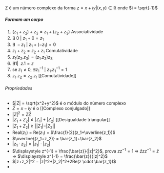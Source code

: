  
 Z é um número complexo da forma $z = x+iy | (x,y)\in \mathbb{R}$ onde $i = \sqrt{-1}$

##### Formam um corpo
1. $(z_1+z_2)+z_3= z_1+(z_2+z_3)$ Associatividade
2. $\exists ~0 ~|~z_1+0=z_1$
3. $\exists~-z_1~|~z_1+(-z_1)=0$
4. $z_1+z_2=z_2+z_1$ Comutatividade
5. $z_1(z_2.z_3)=(z_1.z_2)z_3$
6. $\exists 1|~~z.1=z$
7. se $z_1 \neq 0$, $\exists z_1^{-1}~|~z_1.z_1^{-1}=1$
8. $z_1.z_2=z_2.z_1$ [[Comutatividade]]

###### Propriedades 
- $|Z| = \sqrt{x^2+y^2}$ é o módulo do número complexo
- $\bar Z = x-iy$ é o [[Complexo conjulgado]]
- $|Z|^2 = Z\bar Z$
- $|Z_1 + Z_2| \leq |Z_1|+|Z_2|$ [[Desigualdade triangular]]
- $|Z_1+Z_2| \geq ||Z_1|-|Z_2||$
- Real($z_1$) = Re($z_1$) = $\frac{1}{2}(z_1+\overline{z_1})$
- $\overline{(z_1+z_2)} = \bar{z_1}+\bar{z_2}$
- $|z_1\cdot z_2| = |z_1|\cdot|z_2|$
- $\displaystyle z^{-1} = \frac{\bar{z}}{|z|^2}$, prova $zz^{-1} = 1$ => $\bar{z}zz^{-1}=\bar{z}$ => $\displaystyle z^{-1} = \frac{\bar{z}}{|z|^2}$
- $|z+z_2|^2 = |z|^2+|z_2|^2+2Re(z \cdot \bar{z_1})$
- 